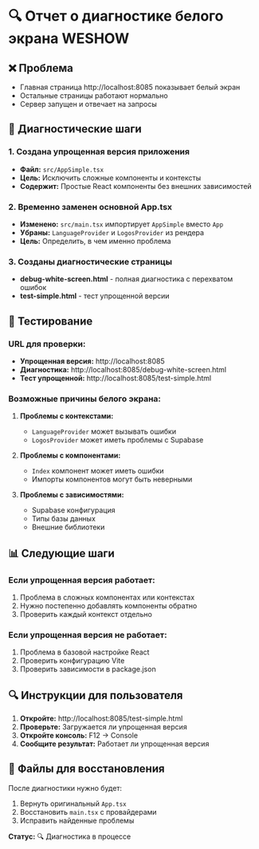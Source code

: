# 🔍 Отчет о диагностике белого экрана WESHOW

## ❌ Проблема
- Главная страница http://localhost:8085 показывает белый экран
- Остальные страницы работают нормально
- Сервер запущен и отвечает на запросы

## 🔧 Диагностические шаги

### 1. Создана упрощенная версия приложения
- **Файл:** `src/AppSimple.tsx`
- **Цель:** Исключить сложные компоненты и контексты
- **Содержит:** Простые React компоненты без внешних зависимостей

### 2. Временно заменен основной App.tsx
- **Изменено:** `src/main.tsx` импортирует `AppSimple` вместо `App`
- **Убраны:** `LanguageProvider` и `LogosProvider` из рендера
- **Цель:** Определить, в чем именно проблема

### 3. Созданы диагностические страницы
- **debug-white-screen.html** - полная диагностика с перехватом ошибок
- **test-simple.html** - тест упрощенной версии

## 🧪 Тестирование

### URL для проверки:
- **Упрощенная версия:** http://localhost:8085
- **Диагностика:** http://localhost:8085/debug-white-screen.html
- **Тест упрощенной:** http://localhost:8085/test-simple.html

### Возможные причины белого экрана:

1. **Проблемы с контекстами:**
   - `LanguageProvider` может вызывать ошибки
   - `LogosProvider` может иметь проблемы с Supabase

2. **Проблемы с компонентами:**
   - `Index` компонент может иметь ошибки
   - Импорты компонентов могут быть неверными

3. **Проблемы с зависимостями:**
   - Supabase конфигурация
   - Типы базы данных
   - Внешние библиотеки

## 📊 Следующие шаги

### Если упрощенная версия работает:
1. Проблема в сложных компонентах или контекстах
2. Нужно постепенно добавлять компоненты обратно
3. Проверить каждый контекст отдельно

### Если упрощенная версия не работает:
1. Проблема в базовой настройке React
2. Проверить конфигурацию Vite
3. Проверить зависимости в package.json

## 🔍 Инструкции для пользователя

1. **Откройте:** http://localhost:8085/test-simple.html
2. **Проверьте:** Загружается ли упрощенная версия
3. **Откройте консоль:** F12 → Console
4. **Сообщите результат:** Работает ли упрощенная версия

## 📝 Файлы для восстановления

После диагностики нужно будет:
1. Вернуть оригинальный `App.tsx`
2. Восстановить `main.tsx` с провайдерами
3. Исправить найденные проблемы

**Статус:** 🔍 Диагностика в процессе
